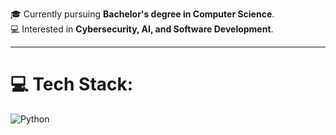 🎓 Currently pursuing **Bachelor's degree in Computer Science**.  
💻 Interested in **Cybersecurity, AI, and Software Development**.  

---

# 💻 Tech Stack:

![Python](https://img.shields.io/badge/python-3670A0?style=for-the-badge&logo=python&logoColor=ffdd54)

